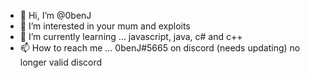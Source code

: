 - 👋 Hi, I’m @0benJ
- 👀 I’m interested in your mum and exploits
- 🌱 I’m currently learning ... javascript, java, c# and c++
- 📫 How to reach me ... 0benJ#5665 on discord (needs updating) no longer valid discord

<!---
0benJ/0benJ is a ✨ special ✨ repository because its `README.md` (this file) appears on your GitHub profile.
You can click the Preview link to take a look at your changes.
--->

